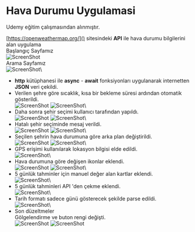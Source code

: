 # Hava Durumu Uygulamasi

Udemy eğitim çalışmasından alınmıştır.

[https://openweathermap.org/]() sitesindeki **API** ile hava durumu bilgilerini alan uygulama\
Başlangıç Sayfamız\
![ScreenShot](/screen_shots/img-01.png)\
Arama Sayfamız\
![ScreenShot](/screen_shots/img-02.png)\
- **http** kütüphanesi ile **async** - **await** fonksiyonları uygulanarak internetten **JSON** veri çekildi.
- Verilen şehre göre sıcaklık, kısa bir bekleme süresi ardından otomatik gösterildi.\
![ScreenShot](/screen_shots/img-03.png)
![ScreenShot](/screen_shots/img-04.png)\
- Daha sonra şehir seçimi kullanıcı tarafından yapıldı.\
![ScreenShot](/screen_shots/img-05.png)
![ScreenShot](/screen_shots/img-06.png)\
- Hatalı şehir seçiminde mesaj verildi.\
![ScreenShot](/screen_shots/img-07.png)
![ScreenShot](/screen_shots/img-08.png)\
- Seçilen şehrin hava durumuna göre arka plan değiştirildi.\
![ScreenShot](/screen_shots/img-09.png)
![ScreenShot](/screen_shots/img-10.png)\
- GPS erişimi kullanılarak lokasyon bilgisi elde edildi.\
![ScreenShot](/screen_shots/img-11.png)\
- Hava durumuna göre değişen ikonlar eklendi.\
![ScreenShot](/screen_shots/img-12.png)
![ScreenShot](/screen_shots/img-13.png)\
- 5 günlük tahminler için manuel değer alan kartlar eklendi.\
![ScreenShot](/screen_shots/img-14.png)\
- 5 günlük tahminleri API 'den çekme eklendi.\
![ScreenShot](/screen_shots/img-15.png)\
- Tarih formatı sadece günü gösterecek şekilde parse edildi.\
![ScreenShot](/screen_shots/img-16.png)\
- Son düzeltmeler\
Gölgelendirme ve buton rengi değişti.\
![ScreenShot](/screen_shots/img-17.png)
![ScreenShot](/screen_shots/img-18.png)
